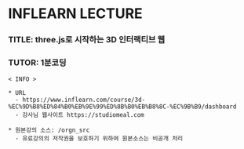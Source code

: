 # INFLEARN LECTURE


### TITLE: three.js로 시작하는 3D 인터랙티브 웹
### TUTOR: 1분코딩


```text
< INFO > 

* URL
  - https://www.inflearn.com/course/3d-%EC%9D%B8%ED%84%B0%EB%9E%99%ED%8B%B0%EB%B8%8C-%EC%9B%B9/dashboard
  - 강사님 웹사이트 https://studiomeal.com

* 원본강의 소스: /orgn_src 
  - 유료강의의 저작권을 보호하기 위하여 원본소스는 비공개 처리
  
```


<br/>
